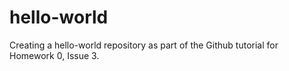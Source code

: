 # hello-world
Creating a hello-world repository as part of the Github tutorial for Homework 0, Issue 3. 
